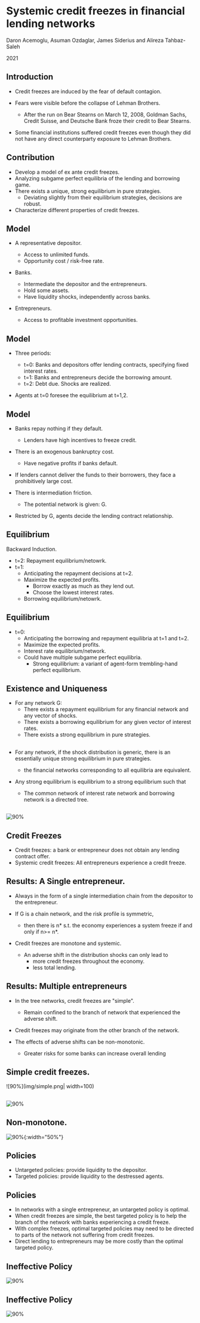 <!--
theme: gaia
class:
 - invert
headingDivider: 2 
paginate: true
-->

<!--
_class:
 - lead
 - invert
-->

# Systemic credit freezes in financial lending networks

Daron Acemoglu, Asuman Ozdaglar, James Siderius and Alireza Tahbaz-Saleh

2021 

## Introduction
- Credit freezes are induced by the fear of default contagion.
 
- Fears were visible before the collapse of Lehman Brothers.
  - After the run on Bear Stearns on March 12, 2008, Goldman Sachs, Credit Suisse, and Deutsche Bank froze their credit to Bear Stearns.

- Some financial institutions suffered credit freezes even though they did not have any direct counterparty exposure to Lehman Brothers.
  
## Contribution
- Develop a model of ex ante credit freezes.
- Analyzing subgame perfect equilibria of the lending and borrowing game.
- There exists a unique, strong equilibrium in pure strategies.
  - Deviating slightly from their equilibrium strategies, decisions are robust.
- Characterize different properties of credit freezes. 

## Model

- A representative depositor.
  - Access to unlimited funds.
  - Opportunity cost / risk-free rate.
 
- Banks.
  - Intermediate the depositor and the entrepreneurs.
  - Hold some assets. 
  - Have liquidity shocks, independently across banks.

- Entrepreneurs.
  - Access to profitable investment opportunities.


## Model
- Three periods:
  - t=0: Banks and depositors offer lending contracts, specifying fixed interest rates.
  - t=1: Banks and entrepreneurs decide the borrowing amount.
  - t=2: Debt due. Shocks are realized. 

- Agents at t=0 foresee the equilibrium at t=1,2.

## Model
- Banks repay nothing if they default.
  - Lenders have high incentives to freeze credit.

- There is an exogenous bankruptcy cost.
  - Have negative profits if banks default.
  
- If lenders cannot deliver the funds to their borrowers, they face a prohibitively large cost.
  

- There is intermediation friction.
  - The potential network is given: G.
- Restricted by G, agents decide the lending contract relationship.


## Equilibrium
Backward Induction.
- t=2: Repayment equilibrium/netowrk.
- t=1: 
  - Anticipating the repayment decisions at t=2.
  - Maximize the expected profits. 
    - Borrow exactly as much as they lend out.
    - Choose the lowest interest rates.
  - Borrowing equilibrium/netowrk.

## Equilibrium
- t=0:
  - Anticipating the borrowing and repayment equilibria at t=1 and t=2.
  - Maximize the expected profits.
  - Interest rate equilibrium/network.
  - Could have multiple subgame perfect equilibria.
    - Strong equilibrium: a variant of agent-form trembling-hand perfect equilibrium.




## Existence and Uniqueness
- For any network G:
  - There exists a repayment equilibrium for any financial network and any vector of shocks.
  - There exists a borrowing equilibrium for any given vector of interest rates.
  - There exists a strong equilibrium in pure strategies. 


## 
- For any network, if the shock distribution is generic, there is an essentially unique strong equilibrium in pure strategies.
  - the financial networks corresponding to all equilibria are equivalent.

- Any strong equilibrium is equilibrium to a strong equilibrium such that 
  - The common network of interest rate network and borrowing network is a directed tree.

## 
![90%](img/directed_tree.png)

## Credit Freezes
- Credit freezes: a bank or entrepreneur does not obtain any lending contract offer.
- Systemic credit freezes: All entrepreneurs experience a credit freeze.




## Results: A Single entrepreneur.
- Always in the form of a single intermediation chain from the depositor to the entrepreneur.

- If G is a chain network, and the risk profile is symmetric,
  - then there is n* s.t. the economy experiences a system freeze if and only if n>= n*.

- Credit freezes are monotone and systemic.
  - An adverse shift in the distribution shocks can only lead to 
    - more credit freezes throughout the economy. 
    - less total lending.


## Results: Multiple entrepreneurs
- In the tree networks, credit freezes are "simple".
  -  Remain confined to the branch of network that experienced the adverse shift.

- Credit freezes may originate from the other branch of the network.

- The effects of adverse shifts can be non-monotonic.
  - Greater risks for some banks can increase overall lending

## Simple credit freezes.
![90%](img/simple.png| width=100)

## 
![90%](img/freeze_other_branch.png)

## Non-monotone.
![90%](img/nonmonotone_2.png){:width="50%"}


## Policies
- Untargeted policies: provide liquidity to the depositor.
- Targeted policies: provide liquidity to the destressed agents.

## Policies
- In networks with a single entrepreneur, an untargeted policy is optimal.
- When credit freezes are simple, the best targeted policy is to help the branch of the network with banks experiencing a credit freeze.
- With complex freezes, optimal targeted policies may need to be directed to parts of the network not suffering from credit freezes.
- Direct lending to entrepreneurs may be more costly than the optimal targeted policy.

## Ineffective Policy
![90%](img/freeze_other_branch.png)

## Ineffective Policy
![90%](img/ineffective_policy.png)
